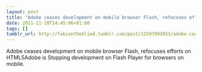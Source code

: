 ```yaml
---
layout: post
title: "Adobe ceases development on mobile browser Flash, refocuses efforts on HTML5"
date: 2011-11-10T14:45:06+01:00
tags: []
tumblr_url: http://fabiantheblind.tumblr.com/post/12597993953/adobe-ceases-development-on-mobile-browser-flash
---
```

Adobe ceases development on mobile browser Flash, refocuses efforts on HTML5Adobe is Stopping development on Flash Player for browsers on mobile.
